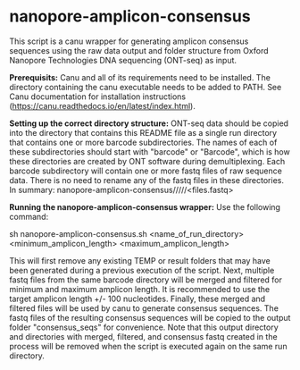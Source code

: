 # nanopore-amplicon-consensus

This script is a canu wrapper for generating amplicon consensus sequences using the raw data output and folder structure from Oxford Nanopore Technologies DNA sequencing (ONT-seq) as input. 

**Prerequisits:**
Canu and all of its requirements need to be installed. The directory containing the canu executable needs to be added to PATH. See Canu documentation for installation instructions (https://canu.readthedocs.io/en/latest/index.html).

**Setting up the correct directory structure:**
ONT-seq data should be copied into the directory that contains this README file as a single run directory that contains one or more barcode subdirectories. The names of each of these subdirectories should start with "barcode" or "Barcode", which is how these directories are created by ONT software during demultiplexing. Each barcode subdirectory will contain one or more fastq files of raw sequence data. There is no need to rename any of the fastq files in these directories. In summary: nanopore-amplicon-consensus//<run>//<barcodesxx>\/<files.fastq>

**Running the nanopore-amplicon-consensus wrapper:**
Use the following command:

sh nanopore-amplicon-consensus.sh <name_of_run_directory> <minimum_amplicon_length> <maximum_amplicon_length>

This will first remove any existing TEMP or result folders that may have been generated during a previous execution of the script. Next, multiple fastq files from the same barcode directory will be merged and filtered for minimum and maximum amplicon length. It is recommended to use the target amplicon length +/- 100 nucleotides. Finally, these merged and filtered files will be used by canu to generate consensus sequences. The fastq files of the resulting consensus sequences will be copied to the output folder "consensus_seqs" for convenience. Note that this output directory and directories with merged, filtered, and consensus fastq created in the process will be removed when the script is executed again on the same run directory. 
